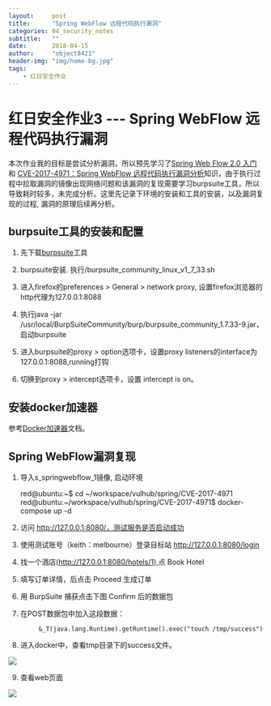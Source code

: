 ```yaml
---
layout:     post
title:      "Spring WebFlow 远程代码执行漏洞"
categories: 04_security_notes
subtitle:   ""
date:       2018-04-15
author:     "object8421"
header-img: "img/home-bg.jpg"
tags:
    - 红日安全作业
---
```


红日安全作业3 --- Spring WebFlow 远程代码执行漏洞
===

本次作业我的目标是尝试分析漏洞，所以预先学习了[Spring Web Flow 2.0 入门](https://www.ibm.com/developerworks/cn/education/java/j-spring-webflow/index.html) 和 [CVE-2017-4971：Spring WebFlow 远程代码执行漏洞分析](https://www.anquanke.com/post/id/86244)知识，由于执行过程中拉取漏洞的镜像出现网络问题和该漏洞的复现需要学习burpsuite工具，所以导致耗时较多，未完成分析。这里先记录下环境的安装和工具的安装，以及漏洞复现的过程, 漏洞的原理后续再分析。

burpsuite工具的安装和配置
---
1. 先下载[burpsuite](https://portswigger.net/burp/communitydownload)工具

2. burpsuite安装. 执行/burpsuite_community_linux_v1_7_33.sh

3. 进入firefox的preferences > General > network proxy, 设置firefox浏览器的http代理为127.0.0.1:8088

4. 执行java -jar /usr/local/BurpSuiteCommunity/burp/burpsuite_community_1.7.33-9.jar，启动burpsuite

5. 进入burpsuite的proxy > option选项卡，设置proxy listeners的interface为127.0.0.1:8088,running打钩

6. 切换到proxy > intercept选项卡，设置 intercept is on。
  
安装docker加速器
---

   参考[Docker加速器](https://vulhub.org/#/docs/docker-accelerator/)文档。


Spring WebFlow漏洞复现
---

1. 导入s_springwebflow_1镜像, 启动环境

    red@ubuntu:~$ cd ~/workspace/vulhub/spring/CVE-2017-4971
    red@ubuntu:~/workspace/vulhub/spring/CVE-2017-4971$ docker-compose up -d


2. 访问 http://127.0.0.1:8080/，测试服务是否启动成功 

3. 使用测试账号（keith：melbourne）登录目标站 http://127.0.0.1:8080/login

4. 找一个酒店(http://127.0.0.1:8080/hotels/1),点 Book Hotel

5. 填写订单详情，后点击 Proceed 生成订单

6. 用 BurpSuite 捕获点击下图 Confirm 后的数据包

7. 在POST数据包中加入这段数据：
			
            &_T(java.lang.Runtime).getRuntime().exec("touch /tmp/success")

8. 进入docker中，查看tmp目录下的success文件。
<img src="http://123.207.1.187:4000/img/04_security_notes/spring_flow/spring_flow_1.png" />

9. 查看web页面
<img src="http://123.207.1.187:4000/img/04_security_notes/spring_flow/spring_flow_2.png" />

